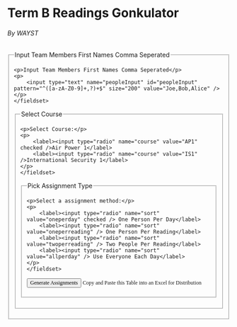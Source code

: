 <html>

<head>
  <meta charset="utf-8">
  <title>Term B Reading Gonkulator</title>
  <style>
    th,
    td,
    p,
    input {
      font: 12px Verdana;
    }

    table,
    th,
    td {
      border: solid 1px #DDD;
      border-collapse: collapse;
      padding: 2px 3px;
      text-align: left;
    }

    th {
      font-weight: bold;
    }
  </style>
  <script type="text/javascript" src="https://efillman.github.io/AssignReadings/IS1Data.js"></script>
  <script type="text/javascript" src="https://efillman.github.io/AssignReadings/AssignReadings.js"></script>
  <script type="text/javascript" src="https://efillman.github.io/AssignReadings/AP1Data.js"></script>
</head>

<body>
  <h1>Term B Readings Gonkulator</h1>
  <h6>By WAYST</h6>
  <p></p>
  <form action="#" method="post" class="peopleForm" id="peopleForm">
    <fieldset>
        <legend>Input Team Members First Names Comma Seperated</legend>

    <p>Input Team Members First Names Comma Seperated</p>
    <p>
        <input type="text" name="peopleInput" id="peopleInput" pattern="^([a-zA-Z0-9]+,?)+$" size="200" value="Joe,Bob,Alice" />
    </p>
    </fieldset>
</form>
<p></p>

  <form action="#" method="post" class="courseForm" id="courseForm">
    <fieldset>
        <legend>Select Course</legend>

    <p>Select Course:</p>
    <p>
        <label><input type="radio" name="course" value="AP1" checked />Air Power 1</label>
        <label><input type="radio" name="course" value="IS1" />International Security 1</label>
    </p>
    </fieldset>
</form>
<p></p>
  <form action="#" method="post" class="sortForm" id="sortForm">
    <fieldset>
        <legend>Pick Assignment Type</legend>

    <p>Select a assignment method:</p>
    <p>
        <label><input type="radio" name="sort" value="oneperday" checked /> One Person Per Day</label>
        <label><input type="radio" name="sort" value="oneperreading" /> One Person Per Reading</label>
        <label><input type="radio" name="sort" value="twoperreading" /> Two People Per Reading</label>
        <label><input type="radio" name="sort" value="allperday" /> Use Everyone Each Day</label>
    </p>
    </fieldset>
</form>

  <p><input type="button" onclick="GenerateAssignments()" value="Generate Assignments" /> Copy and Paste this Table into an Excel for Distribution</p>
  <p id="showData"></p>
</body>

<script>
  //test main
  function GenerateAssignments() {
    var courseTitle = "";
    var courseDays = "";
    var courseReadings = "";
    var coursePeople = "";
    var courseSelection = getRadioVal( document.getElementById('courseForm'), 'course' );
    var peopleInput = parseCommaInput( document.getElementById('peopleInput'));





    if (courseSelection === "AP1") {
      courseTitle = "Air Power 1";
      courseDays = AP1CourseDaysJSON;
      //coursePeople = peopleJSON;
      courseReadings = AP1ReadingsJSON;
    }

    if (courseSelection === "IS1") {
      courseTitle = "International Security 1";
      courseDays = IS1CourseDaysJSON;
      //coursePeople = peopleJSON;
      courseReadings = IS1ReadingsJSON;
    }

    const course1 = new Course(courseTitle);
    course1.loadCourseDays(JSON.stringify(courseDays));
    //course1.loadCoursePeople(JSON.stringify(coursePeople));
    course1.loadCoursePeopleInput(peopleInput);
    course1.loadCourseReadings(JSON.stringify(courseReadings));
    course1.sortReadings();

    var sortSelection = getRadioVal( document.getElementById('sortForm'), 'sort' );

    var random = false;
    var twoper = false;

    if (sortSelection === "oneperday") {
      course1.sortPeopleOnePerDay();
    }
    if (sortSelection === "oneperreading") {
      course1.sortPeopleOnePerReading();
    }
    if (sortSelection === "twoperreading") {
      course1.sortPeopleTwoPerReading();
      twoper = true;
    }
    if (sortSelection === "allperday") {
      course1.sortPeopleAllPerDay();
      random = true;
    }

    course1.assignReadings(random, twoper);
    course1.printTable();
  }
</script>

</html>
